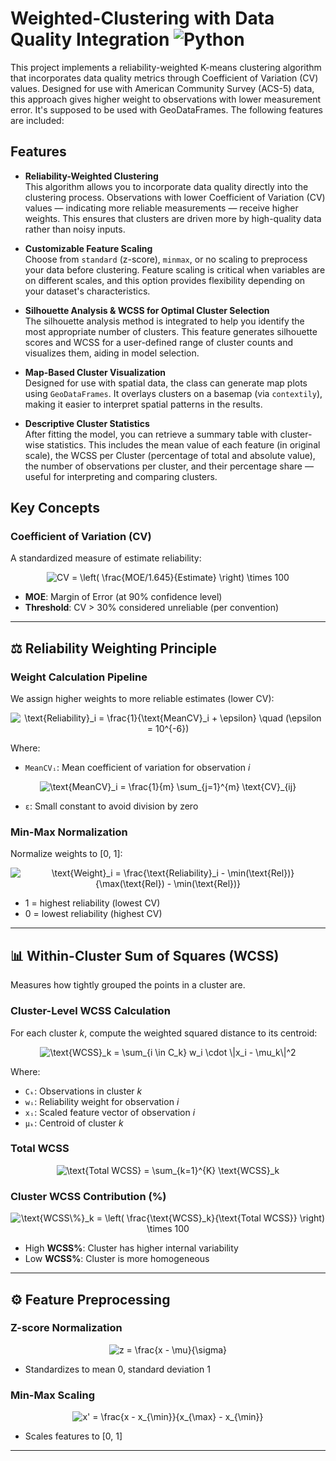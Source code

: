 # Weighted-Clustering with Data Quality Integration ![Python](https://img.shields.io/badge/Python-3.8-blue.svg)

This project implements a reliability-weighted K-means clustering algorithm that incorporates data quality metrics through Coefficient of Variation (CV) values. Designed for use with American Community Survey (ACS-5) data, this approach gives higher weight to observations with lower measurement error. It's supposed to be used with GeoDataFrames. The following features are included: 

## Features

- **Reliability-Weighted Clustering**  
  This algorithm allows you to incorporate data quality directly into the clustering process. Observations with lower Coefficient of Variation (CV) values — indicating more reliable measurements — receive higher weights. This ensures that clusters are driven more by high-quality data rather than noisy inputs.

- **Customizable Feature Scaling**  
  Choose from `standard` (z-score), `minmax`, or no scaling to preprocess your data before clustering. Feature scaling is critical when variables are on different scales, and this option provides flexibility depending on your dataset's characteristics.

- **Silhouette Analysis & WCSS for Optimal Cluster Selection**  
  The silhouette analysis method is integrated to help you identify the most appropriate number of clusters. This feature generates silhouette scores and WCSS for a user-defined range of cluster counts and visualizes them, aiding in model selection.

- **Map-Based Cluster Visualization**  
  Designed for use with spatial data, the class can generate map plots using `GeoDataFrames`. It overlays clusters on a basemap (via `contextily`), making it easier to interpret spatial patterns in the results.

- **Descriptive Cluster Statistics**  
  After fitting the model, you can retrieve a summary table with cluster-wise statistics. This includes the mean value of each feature (in original scale), the WCSS per Cluster (percentage of total and absolute value), the number of observations per cluster, and their percentage share — useful for interpreting and comparing clusters.
  

## Key Concepts

### Coefficient of Variation (CV)

A standardized measure of estimate reliability:

<div align="center">
<img src="https://latex.codecogs.com/svg.image?CV%20=%20\left(%20\frac{\text{MOE}/1.645}{\text{Estimate}}%20\right)%20\times%20100" title="CV = \left( \frac{MOE/1.645}{Estimate} \right) \times 100" />
</div>



- **MOE**: Margin of Error (at 90% confidence level)  
- **Threshold**: CV > 30% considered unreliable (per convention)

---

## ⚖️ Reliability Weighting Principle

### Weight Calculation Pipeline

We assign higher weights to more reliable estimates (lower CV):

<div align="center">
<img src="https://latex.codecogs.com/svg.image?\text{Reliability}_i%20=%20\frac{1}{\text{MeanCV}_i%20+%20\epsilon}%20\quad%20(\epsilon%20=%2010^{-6})" title="\text{Reliability}_i = \frac{1}{\text{MeanCV}_i + \epsilon} \quad (\epsilon = 10^{-6})" />
</div>


Where:
- `MeanCVᵢ`: Mean coefficient of variation for observation *i*

<div align="center">
<img src="https://latex.codecogs.com/svg.image?\text{MeanCV}_i%20=%20\frac{1}{m}%20\sum_{j=1}^{m}%20\text{CV}_{ij}" title="\text{MeanCV}_i = \frac{1}{m} \sum_{j=1}^{m} \text{CV}_{ij}" />
</div>

- `ε`: Small constant to avoid division by zero

### Min-Max Normalization

Normalize weights to [0, 1]:

<div align="center">
<img src="https://latex.codecogs.com/svg.image?\text{Weight}_i%20=%20\frac{\text{Reliability}_i%20-%20\min(\text{Rel})}{\max(\text{Rel})%20-%20\min(\text{Rel})}" title="\text{Weight}_i = \frac{\text{Reliability}_i - \min(\text{Rel})}{\max(\text{Rel}) - \min(\text{Rel})}" />
</div>


- 1 = highest reliability (lowest CV)  
- 0 = lowest reliability (highest CV)

---

## 📊 Within-Cluster Sum of Squares (WCSS)

Measures how tightly grouped the points in a cluster are.

### Cluster-Level WCSS Calculation

For each cluster *k*, compute the weighted squared distance to its centroid:

<div align="center">
<img src="https://latex.codecogs.com/svg.image?\text{WCSS}_k%20=%20\sum_{i%20\in%20C_k}%20w_i%20\cdot%20\|x_i%20-%20\mu_k\|^2" title="\text{WCSS}_k = \sum_{i \in C_k} w_i \cdot \|x_i - \mu_k\|^2" />
</div>


Where:
- `Cₖ`: Observations in cluster *k*  
- `wᵢ`: Reliability weight for observation *i*  
- `xᵢ`: Scaled feature vector of observation *i*  
- `μₖ`: Centroid of cluster *k*

### Total WCSS

<div align="center">
<img src="https://latex.codecogs.com/svg.image?\text{Total%20WCSS}%20=%20\sum_{k=1}^{K}%20\text{WCSS}_k" title="\text{Total WCSS} = \sum_{k=1}^{K} \text{WCSS}_k" />
</div>


### Cluster WCSS Contribution (%)

<div align="center">
<img src="https://latex.codecogs.com/svg.image?\text{WCSS\%}_k%20=%20\left(%20\frac{\text{WCSS}_k}{\text{Total%20WCSS}}%20\right)%20\times%20100" title="\text{WCSS\%}_k = \left( \frac{\text{WCSS}_k}{\text{Total WCSS}} \right) \times 100" />
</div>

- High **WCSS%**: Cluster has higher internal variability  
- Low **WCSS%**: Cluster is more homogeneous

---

## ⚙️ Feature Preprocessing

### Z-score Normalization

<div align="center">
<img src="https://latex.codecogs.com/svg.image?z%20=%20\frac{x%20-%20\mu}{\sigma}" title="z = \frac{x - \mu}{\sigma}" />
</div>


- Standardizes to mean 0, standard deviation 1

### Min-Max Scaling

<div align="center">
<img src="https://latex.codecogs.com/svg.image?x'%20=%20\frac{x%20-%20x_{\min}}{x_{\max}%20-%20x_{\min}}" title="x' = \frac{x - x_{\min}}{x_{\max} - x_{\min}}" />
</div>


- Scales features to [0, 1]

---

